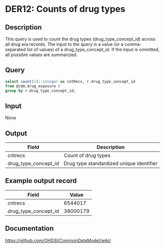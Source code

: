 <!---
Group:drug era
Name:DER12 Counts of drug types
Author:Patrick Ryan
CDM Version: 5.3
-->

# DER12: Counts of drug types

## Description
This query is used to count the drug types (drug_type_concept_id) across all drug era records. The input to the query is a value (or a comma-separated list of values) of a drug_type_concept_id. If the input is ommitted, all possible values are summarized.

## Query
```sql
select count(1)::integer as cntRecs, r.drug_type_concept_id
from @cdm.drug_exposure r
group by r.drug_type_concept_id;
```

## Input

None

## Output

|  Field |  Description |
| --- | --- |
| cntrecs |  Count of drug types |
| drug_type_concept_id | Drug type standardized unique identifier |

## Example output record

|  Field |  Value |
| --- | --- |
| cntrecs | 6544017 |
| drug_type_concept_id | 38000179 |

## Documentation
https://github.com/OHDSI/CommonDataModel/wiki/
